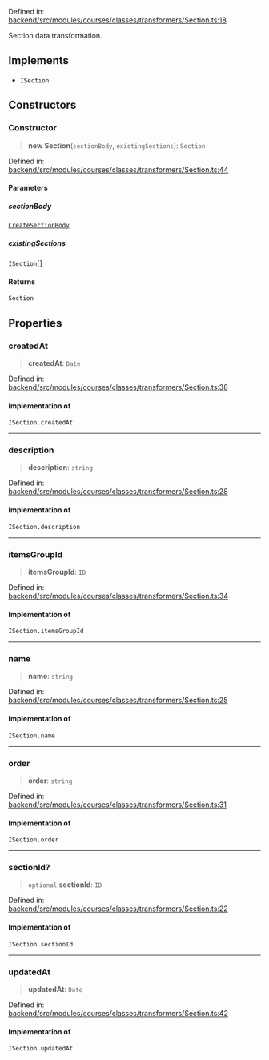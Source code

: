 Defined in: [backend/src/modules/courses/classes/transformers/Section.ts:18](https://github.com/continuousactivelearning/vibe/blob/9a2d9d7201b944582c5d0ed5f0f7a4de13abde0f/backend/src/modules/courses/classes/transformers/Section.ts#L18)

Section data transformation.

## Implements

- `ISection`

## Constructors

### Constructor

> **new Section**(`sectionBody`, `existingSections`): `Section`

Defined in: [backend/src/modules/courses/classes/transformers/Section.ts:44](https://github.com/continuousactivelearning/vibe/blob/9a2d9d7201b944582c5d0ed5f0f7a4de13abde0f/backend/src/modules/courses/classes/transformers/Section.ts#L44)

#### Parameters

##### sectionBody

[`CreateSectionBody`](../Validators/SectionValidators/courses.CreateSectionBody.md)

##### existingSections

`ISection`[]

#### Returns

`Section`

## Properties

### createdAt

> **createdAt**: `Date`

Defined in: [backend/src/modules/courses/classes/transformers/Section.ts:38](https://github.com/continuousactivelearning/vibe/blob/9a2d9d7201b944582c5d0ed5f0f7a4de13abde0f/backend/src/modules/courses/classes/transformers/Section.ts#L38)

#### Implementation of

`ISection.createdAt`

***

### description

> **description**: `string`

Defined in: [backend/src/modules/courses/classes/transformers/Section.ts:28](https://github.com/continuousactivelearning/vibe/blob/9a2d9d7201b944582c5d0ed5f0f7a4de13abde0f/backend/src/modules/courses/classes/transformers/Section.ts#L28)

#### Implementation of

`ISection.description`

***

### itemsGroupId

> **itemsGroupId**: `ID`

Defined in: [backend/src/modules/courses/classes/transformers/Section.ts:34](https://github.com/continuousactivelearning/vibe/blob/9a2d9d7201b944582c5d0ed5f0f7a4de13abde0f/backend/src/modules/courses/classes/transformers/Section.ts#L34)

#### Implementation of

`ISection.itemsGroupId`

***

### name

> **name**: `string`

Defined in: [backend/src/modules/courses/classes/transformers/Section.ts:25](https://github.com/continuousactivelearning/vibe/blob/9a2d9d7201b944582c5d0ed5f0f7a4de13abde0f/backend/src/modules/courses/classes/transformers/Section.ts#L25)

#### Implementation of

`ISection.name`

***

### order

> **order**: `string`

Defined in: [backend/src/modules/courses/classes/transformers/Section.ts:31](https://github.com/continuousactivelearning/vibe/blob/9a2d9d7201b944582c5d0ed5f0f7a4de13abde0f/backend/src/modules/courses/classes/transformers/Section.ts#L31)

#### Implementation of

`ISection.order`

***

### sectionId?

> `optional` **sectionId**: `ID`

Defined in: [backend/src/modules/courses/classes/transformers/Section.ts:22](https://github.com/continuousactivelearning/vibe/blob/9a2d9d7201b944582c5d0ed5f0f7a4de13abde0f/backend/src/modules/courses/classes/transformers/Section.ts#L22)

#### Implementation of

`ISection.sectionId`

***

### updatedAt

> **updatedAt**: `Date`

Defined in: [backend/src/modules/courses/classes/transformers/Section.ts:42](https://github.com/continuousactivelearning/vibe/blob/9a2d9d7201b944582c5d0ed5f0f7a4de13abde0f/backend/src/modules/courses/classes/transformers/Section.ts#L42)

#### Implementation of

`ISection.updatedAt`
